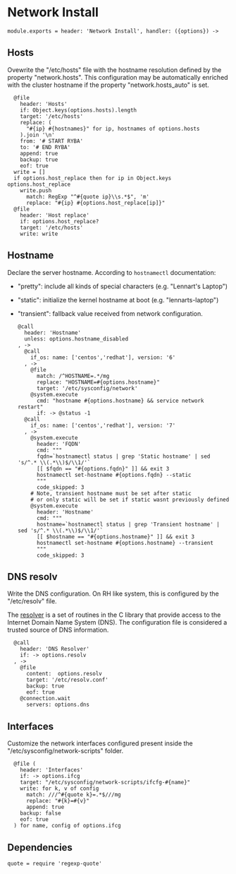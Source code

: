 
# Network Install

    module.exports = header: 'Network Install', handler: ({options}) ->

## Hosts

Ovewrite the "/etc/hosts" file with the hostname resolution defined 
by the property "network.hosts". This configuration may be automatically
enriched with the cluster hostname if the property "network.hosts_auto" is
set.

      @file
        header: 'Hosts'
        if: Object.keys(options.hosts).length
        target: '/etc/hosts'
        replace: (
          "#{ip} #{hostnames}" for ip, hostnames of options.hosts
        ).join '\n'
        from: '# START RYBA'
        to: '# END RYBA'
        append: true
        backup: true
        eof: true
      write = []
      if options.host_replace then for ip in Object.keys options.host_replace
        write.push
          match: RegExp "^#{quote ip}\\s.*$", 'm'
          replace: "#{ip} #{options.host_replace[ip]}"
      @file
        header: 'Host replace'
        if: options.host_replace?
        target: '/etc/hosts'
        write: write

## Hostname

Declare the server hostname. According to `hostnamectl` documentation:

* "pretty": include all kinds of special characters (e.g. "Lennart's Laptop")
* "static": initialize the kernel hostname at boot (e.g. "lennarts-laptop")
* "transient": fallback value received from network configuration. 

      @call
        header: 'Hostname'
        unless: options.hostname_disabled
      , ->
        @call
          if_os: name: ['centos','redhat'], version: '6'
        , ->
          @file
            match: /^HOSTNAME=.*/mg
            replace: "HOSTNAME=#{options.hostname}"
            target: '/etc/sysconfig/network'
          @system.execute
            cmd: "hostname #{options.hostname} && service network restart"
            if: -> @status -1
        @call
          if_os: name: ['centos','redhat'], version: '7'
        , ->
          @system.execute
            header: 'FQDN'
            cmd: """
            fqdn=`hostnamectl status | grep 'Static hostname' | sed 's/^.* \\(.*\\)$/\\1/'`
            [[ $fqdn == "#{options.fqdn}" ]] && exit 3
            hostnamectl set-hostname #{options.fqdn} --static
            """
            code_skipped: 3
          # Note, transient hostname must be set after static
          # or only static will be set if static wasnt previously defined
          @system.execute
            header: 'Hostname'
            cmd: """
            hostname=`hostnamectl status | grep 'Transient hostname' | sed 's/^.* \\(.*\\)$/\\1/'`
            [[ $hostname == "#{options.hostname}" ]] && exit 3
            hostnamectl set-hostname #{options.hostname} --transient
            """
            code_skipped: 3

## DNS resolv

Write the DNS configuration. On RH like system, this is configured 
by the "/etc/resolv" file.

The [resolver](http://man7.org/linux/man-pages/man5/resolver.5.html) 
is a set of routines in the C library that provide
access to the Internet Domain Name System (DNS). The
configuration file is considered a trusted source of DNS information.

      @call
        header: 'DNS Resolver'
        if: -> options.resolv
      , ->
        @file
          content:  options.resolv
          target: '/etc/resolv.conf'
          backup: true
          eof: true
        @connection.wait
          servers: options.dns

## Interfaces

Customize the network interfaces configured present inside the
"/etc/sysconfig/network-scripts" folder.

      @file (
        header: 'Interfaces'
        if: -> options.ifcg
        target: "/etc/sysconfig/network-scripts/ifcfg-#{name}"
        write: for k, v of config
          match: ///^#{quote k}=.*$///mg
          replace: "#{k}=#{v}"
          append: true
        backup: false
        eof: true
      ) for name, config of options.ifcg

## Dependencies

    quote = require 'regexp-quote'
